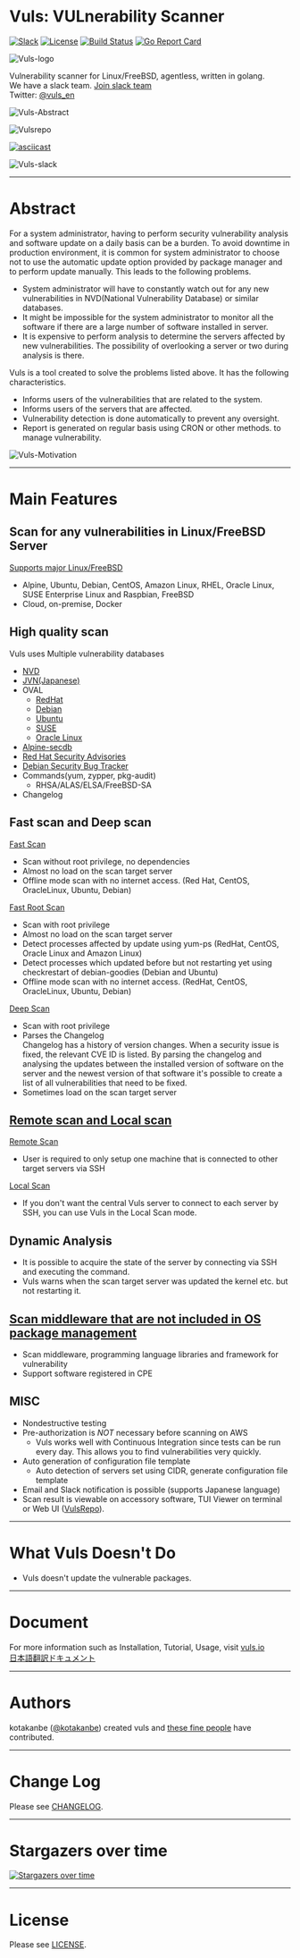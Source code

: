 
# Vuls: VULnerability Scanner

[![Slack](https://img.shields.io/badge/slack-join-blue.svg)](http://goo.gl/forms/xm5KFo35tu)
[![License](https://img.shields.io/github/license/future-architect/vuls.svg?style=flat-square)](https://github.com/future-architect/vuls/blob/master/LICENSE)
[![Build Status](https://travis-ci.org/future-architect/vuls.svg?branch=master)](https://travis-ci.org/future-architect/vuls)
[![Go Report Card](https://goreportcard.com/badge/github.com/future-architect/vuls)](https://goreportcard.com/report/github.com/future-architect/vuls)


![Vuls-logo](img/vuls_logo.png)  

Vulnerability scanner for Linux/FreeBSD, agentless, written in golang.  
We have a slack team. [Join slack team](http://goo.gl/forms/xm5KFo35tu)  
Twitter: [@vuls_en](https://twitter.com/vuls_en)

![Vuls-Abstract](img/vuls-abstract.png)

![Vulsrepo](https://raw.githubusercontent.com/usiusi360/vulsrepo/master/gallery/demo.gif)

[![asciicast](https://asciinema.org/a/3y9zrf950agiko7klg8abvyck.png)](https://asciinema.org/a/3y9zrf950agiko7klg8abvyck)

![Vuls-slack](img/vuls-slack-en.png)

----

# Abstract

For a system administrator, having to perform security vulnerability analysis and software update on a daily basis can be a burden.
To avoid downtime in production environment, it is common for system administrator to choose not to use the automatic update option provided by package manager and to perform update manually.
This leads to the following problems.
- System administrator will have to constantly watch out for any new vulnerabilities in NVD(National Vulnerability Database) or similar databases.
- It might be impossible for the system administrator to monitor all the software if there are a large number of software installed in server.
- It is expensive to perform analysis to determine the servers affected by new vulnerabilities. The possibility of overlooking a server or two during analysis is there.


Vuls is a tool created to solve the problems listed above. It has the following characteristics.
- Informs users of the vulnerabilities that are related to the system.
- Informs users of the servers that are affected.
- Vulnerability detection is done automatically to prevent any oversight.
- Report is generated on regular basis using CRON or other methods. to manage vulnerability.

![Vuls-Motivation](img/vuls-motivation.png)

----

# Main Features

## Scan for any vulnerabilities in Linux/FreeBSD Server

[Supports major Linux/FreeBSD](https://vuls.io/docs/en/supported-os.html)
- Alpine, Ubuntu, Debian, CentOS, Amazon Linux, RHEL, Oracle Linux, SUSE Enterprise Linux and Raspbian, FreeBSD
- Cloud, on-premise, Docker

##  High quality scan

Vuls uses Multiple vulnerability databases
- [NVD](https://nvd.nist.gov/)
- [JVN(Japanese)](http://jvndb.jvn.jp/apis/myjvn/)
- OVAL
	- [RedHat](https://www.redhat.com/security/data/oval/)
	- [Debian](https://www.debian.org/security/oval/)
	- [Ubuntu](https://people.canonical.com/~ubuntu-security/oval/)
	- [SUSE](http://ftp.suse.com/pub/projects/security/oval/)
	- [Oracle Linux](https://linux.oracle.com/security/oval/)
- [Alpine-secdb](https://git.alpinelinux.org/cgit/alpine-secdb/)
- [Red Hat Security Advisories](https://access.redhat.com/security/security-updates/)
- [Debian Security Bug Tracker](https://security-tracker.debian.org/tracker/)
- Commands(yum, zypper, pkg-audit)
	- RHSA/ALAS/ELSA/FreeBSD-SA
- Changelog

## Fast scan and Deep scan

[Fast Scan](https://vuls.io/docs/en/architecture-fast-scan.html)
- Scan without root privilege, no dependencies
- Almost no load on the scan target server
- Offline mode scan with no internet access. (Red Hat, CentOS, OracleLinux, Ubuntu, Debian)

[Fast Root Scan](https://vuls.io/docs/en/architecture-fast-root-scan.html)
- Scan with root privilege
- Almost no load on the scan target server
- Detect processes affected by update using yum-ps (RedHat, CentOS, Oracle Linux and Amazon Linux)
- Detect processes which updated before but not restarting yet using checkrestart of debian-goodies (Debian and Ubuntu)
- Offline mode scan with no internet access. (RedHat, CentOS, OracleLinux, Ubuntu, Debian)

[Deep Scan](https://vuls.io/docs/en/architecture-deep-scan.html)
- Scan with root privilege
- Parses the Changelog  
    Changelog has a history of version changes. When a security issue is fixed, the relevant CVE ID is listed.
    By parsing the changelog and analysing the updates between the installed version of software on the server and the newest version of that software
    it's possible to create a list of all vulnerabilities that need to be fixed.
- Sometimes load on the scan target server

## [Remote scan and Local scan](https://vuls.io/docs/en/architecture-remote-local.html)

[Remote Scan](https://vuls.io/docs/en/architecture-remote-scan.html)
- User is required to only setup one machine that is connected to other target servers via SSH

[Local Scan](https://vuls.io/docs/en/architecture-local-scan.html)
- If you don't want the central Vuls server to connect to each server by SSH, you can use Vuls in the Local Scan mode.

## **Dynamic** Analysis

- It is possible to acquire the state of the server by connecting via SSH and executing the command. 
- Vuls warns when the scan target server was updated the kernel etc. but not restarting it.

## [Scan middleware that are not included in OS package management](https://vuls.io/docs/en/usage-scan-non-os-packages.html)

- Scan middleware, programming language libraries and framework for vulnerability
- Support software registered in CPE

## MISC

- Nondestructive testing
- Pre-authorization is *NOT* necessary before scanning on AWS
	- Vuls works well with Continuous Integration since tests can be run every day. This allows you to find vulnerabilities very quickly.
- Auto generation of configuration file template
	- Auto detection of servers set using CIDR, generate configuration file template
- Email and Slack notification is possible (supports Japanese language)
- Scan result is viewable on accessory software, TUI Viewer on terminal or Web UI ([VulsRepo](https://github.com/usiusi360/vulsrepo)).

----

# What Vuls Doesn't Do

- Vuls doesn't update the vulnerable packages.

----

# Document

For more information such as Installation, Tutorial, Usage, visit [vuls.io](https://vuls.io/)  
[日本語翻訳ドキュメント](https://vuls.io/ja/)

----

# Authors

kotakanbe ([@kotakanbe](https://twitter.com/kotakanbe)) created vuls and [these fine people](https://github.com/future-architect/vuls/graphs/contributors) have contributed.

----

# Change Log

Please see [CHANGELOG](https://github.com/future-architect/vuls/blob/master/CHANGELOG.md).

----
# Stargazers over time		
		
[![Stargazers over time](https://starcharts.herokuapp.com/future-architect/vuls.svg)](https://starcharts.herokuapp.com/future-architect/vuls)		

-----

# License

Please see [LICENSE](https://github.com/future-architect/vuls/blob/master/LICENSE).
